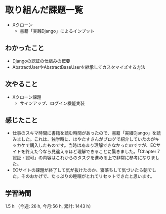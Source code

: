# 取り組んだ課題一覧
- Xクローン
    - 書籍「実践Django」によるインプット

## わかったこと
- Djangoの認証の仕組みの概要
- AbstractUserやAbstractBaseUserを継承してカスタマイズする方法                

## 次やること
- Xクローン課題
    - サインアップ、ログイン機能実装

## 感じたこと
- 仕事のスキマ時間に書籍を読む時間があったので、書籍「実績Django」を読みました。これは、独学時に、はやたすさんがブログで紹介していたのがキッカケで購入したものです。当時はあまり理解できなかったのですが、ECサイトを終えた今なら見違えるほど理解できることに驚きました。「Chapter 7　認証・認可」の内容はこれからのタスクを進める上で非常に参考になりました。
- ECサイトの課題が終了して気が抜けたのか、寝落ちして気づいたら朝でした。そのおかげで、たっぷりの睡眠がとれてリセットできたと思います。        

    
## 学習時間
1.5 h （今週: 26 h, 今月:56 h, 累計: 1443 h）